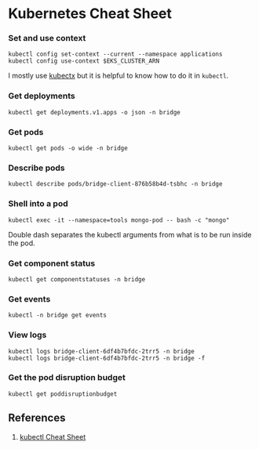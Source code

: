 # Kubernetes Cheat Sheet

### Set and use context

```console
kubectl config set-context --current --namespace applications
kubectl config use-context $EKS_CLUSTER_ARN
```

I mostly use [kubectx](https://github.com/ahmetb/kubectx) but it is helpful to know how to do it in `kubectl`.

### Get deployments

```console
kubectl get deployments.v1.apps -o json -n bridge
```

### Get pods

```console
kubectl get pods -o wide -n bridge
```

### Describe pods

```console
kubectl describe pods/bridge-client-876b58b4d-tsbhc -n bridge
```

### Shell into a pod

```console
kubectl exec -it --namespace=tools mongo-pod -- bash -c "mongo"
```

Double dash separates the kubectl arguments from what is to be run inside the pod.

### Get component status

```console
kubectl get componentstatuses -n bridge
```

### Get events

```console
kubectl -n bridge get events
```

### View logs

```console
kubectl logs bridge-client-6df4b7bfdc-2trr5 -n bridge
kubectl logs bridge-client-6df4b7bfdc-2trr5 -n bridge -f
```

### Get the pod disruption budget

```console
kubectl get poddisruptionbudget
```

## References

1. [kubectl Cheat Sheet](https://kubernetes.io/docs/reference/kubectl/cheatsheet/)
